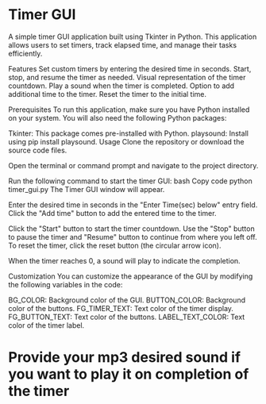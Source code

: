 # Timer GUI
A simple timer GUI application built using Tkinter in Python. This application allows users to set timers, track elapsed time, and manage their tasks efficiently.

Features
Set custom timers by entering the desired time in seconds.
Start, stop, and resume the timer as needed.
Visual representation of the timer countdown.
Play a sound when the timer is completed.
Option to add additional time to the timer.
Reset the timer to the initial time.

Prerequisites
To run this application, make sure you have Python installed on your system. You will also need the following Python packages:

Tkinter: This package comes pre-installed with Python.
playsound: Install using pip install playsound.
Usage
Clone the repository or download the source code files.

Open the terminal or command prompt and navigate to the project directory.

Run the following command to start the timer GUI:
bash
Copy code
python timer_gui.py
The Timer GUI window will appear.

Enter the desired time in seconds in the "Enter Time(sec) below" entry field.
Click the "Add time" button to add the entered time to the timer.

Click the "Start" button to start the timer countdown.
Use the "Stop" button to pause the timer and "Resume" button to continue from where you left off.
To reset the timer, click the reset button (the circular arrow icon).

When the timer reaches 0, a sound will play to indicate the completion.

Customization
You can customize the appearance of the GUI by modifying the following variables in the code:

BG_COLOR: Background color of the GUI.
BUTTON_COLOR: Background color of the buttons.
FG_TIMER_TEXT: Text color of the timer display.
FG_BUTTON_TEXT: Text color of the buttons.
LABEL_TEXT_COLOR: Text color of the timer label.
# Provide your mp3 desired sound if you want to play it on completion of the timer
